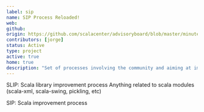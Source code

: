 ```yaml
---
label: sip
name: SIP Process Reloaded!
web:
github:
origin: https://github.com/scalacenter/advisoryboard/blob/master/minutes/001-2016-q2.md#proposal-scp-004-center-to-coordinate-sipslip-process
contributors: [jorge]
status: Active
type: project
active: true
home: true
description: "Set of processes involving the community and aiming at improving the Scala language."
---
```

SLIP: Scala library improvement process
Anything related to scala modules (scala-xml, scala-swing, pickling, etc)

SIP: Scala improvement process
